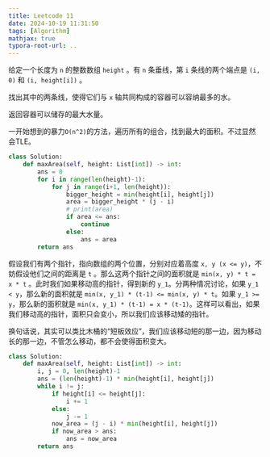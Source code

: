 ```yaml
---
title: Leetcode 11
date: 2024-10-19 11:31:50
tags: [Algorithm]
mathjax: true
typora-root-url: ..
---
```


给定一个长度为 `n` 的整数数组 `height` 。有 `n` 条垂线，第 `i` 条线的两个端点是 `(i, 0)` 和 `(i, height[i])` 。

找出其中的两条线，使得它们与 `x` 轴共同构成的容器可以容纳最多的水。

返回容器可以储存的最大水量。

一开始想到的暴力`O(n^2)`的方法，遍历所有的组合，找到最大的面积。不过显然会TLE。
```python
class Solution:
    def maxArea(self, height: List[int]) -> int:
        ans = 0
        for i in range(len(height)-1):
            for j in range(i+1, len(height)):
                bigger_height = min(height[i], height[j])
                area = bigger_height * (j - i)
                # print(area)
                if area <= ans:
                    continue
                else:
                    ans = area
        return ans
```

假设我们有两个指针，指向数组的两个位置，分别对应着高度 `x, y (x <= y)`，不妨假设他们之间的距离是 `t` 。那么这两个指针之间的面积就是 `min(x, y) * t = x * t` 。此时我们如果移动高的指针，得到新的 `y_1`。分两种情况讨论，如果 `y_1 < y`，那么新的面积就是 `min(x, y_1) * (t-1) <= min(x, y) * t`。如果 `y_1 >= y`，那么新的面积就是 `min(x, y_1) * (t-1) = x * (t-1)`。这样可以看出，如果我们移动高的指针，面积只会变小，所以我们应该移动矮的指针。

换句话说，其实可以类比木桶的“短板效应”，我们应该移动短的那一边，因为移动长的那一边，不管怎么移动，都不会使得面积变大。
```python
class Solution:
    def maxArea(self, height: List[int]) -> int:
        i, j = 0, len(height)-1
        ans = (len(height)-1) * min(height[i], height[j])
        while i != j:
            if height[i] <= height[j]:
                i += 1
            else:
                j -= 1
            now_area = (j - i) * min(height[i], height[j])
            if now_area > ans:
                ans = now_area
        return ans
```